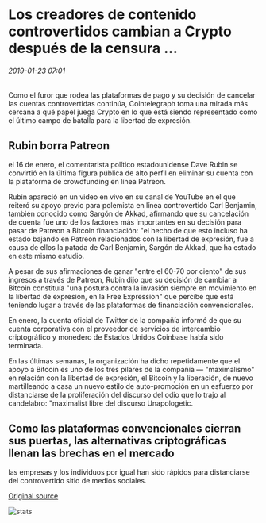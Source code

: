 # Los creadores de contenido controvertidos cambian a Crypto después de la censura ...

###### 2019-01-23 07:01

Como el furor que rodea las plataformas de pago y su decisión de cancelar las cuentas controvertidas continúa, Cointelegraph toma una mirada más cercana a qué papel juega Crypto en lo que está siendo representado como el último campo de batalla para la libertad de expresión.

## Rubin borra Patreon

el 16 de enero, el comentarista político estadounidense Dave Rubin se convirtió en la última figura pública de alto perfil en eliminar su cuenta con la plataforma de crowdfunding en línea Patreon.

Rubin apareció en un video en vivo en su canal de YouTube en el que reiteró su apoyo previo para polemista en línea controvertido Carl Benjamin, también conocido como Sargón de Akkad, afirmando que su cancelación de cuenta fue uno de los factores más importantes en su decisión para pasar de Patreon a Bitcoin financiación: "el hecho de que esto incluso ha estado bajando en Patreon relacionados con la libertad de expresión, fue a causa de ellos la patada de Carl Benjamin, Sargón de Akkad, que ha estado en este mismo estudio.

A pesar de sus afirmaciones de ganar "entre el 60-70 por ciento" de sus ingresos a través de Patreon, Rubin dijo que su decisión de cambiar a Bitcoin constituía "una postura contra la invasión siempre en movimiento en la libertad de expresión, en la Free Expression" que percibe que está teniendo lugar a través de las plataformas de financiación convencionales.

En enero, la cuenta oficial de Twitter de la compañía informó de que su cuenta corporativa con el proveedor de servicios de intercambio criptográfico y monedero de Estados Unidos Coinbase había sido terminada.

En las últimas semanas, la organización ha dicho repetidamente que el apoyo a Bitcoin es uno de los tres pilares de la compañía — "maximalismo" en relación con la libertad de expresión, el Bitcoin y la liberación, de nuevo martilleando a casa un nuevo estilo de auto-promoción en un esfuerzo por distanciarse de la proliferación del discurso del odio que lo trajo al candelabro: "maximalist libre del discurso Unapologetic.

## Como las plataformas convencionales cierran sus puertas, las alternativas criptográficas llenan las brechas en el mercado

las empresas y los individuos por igual han sido rápidos para distanciarse del controvertido sitio de medios sociales.

[Original source](https://cointelegraph.com/news/controversial-content-creators-shift-to-crypto-after-censorship)

![stats](https://c.statcounter.com/11760860/0/a89fa40b/1/ "stats")